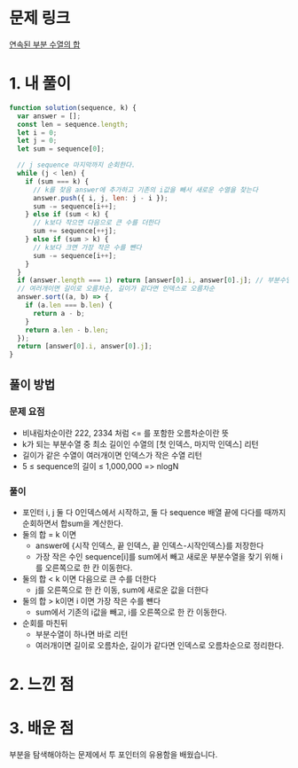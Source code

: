 # 문제 링크

[연속된 부분 수열의 합](https://school.programmers.co.kr/learn/courses/30/lessons/178870)

# 1. 내 풀이

```js
function solution(sequence, k) {
  var answer = [];
  const len = sequence.length;
  let i = 0;
  let j = 0;
  let sum = sequence[0];

  // j sequence 마지막까지 순회한다.
  while (j < len) {
    if (sum === k) {
      // k를 찾음 answer에 추가하고 기존의 i값을 빼서 새로운 수열을 찾는다
      answer.push({ i, j, len: j - i });
      sum -= sequence[i++];
    } else if (sum < k) {
      // k보다 작으면 다음으로 큰 수를 더한다
      sum += sequence[++j];
    } else if (sum > k) {
      // k보다 크면 가장 작은 수를 뺀다
      sum -= sequence[i++];
    }
  }
  if (answer.length === 1) return [answer[0].i, answer[0].j]; // 부분수열이 하나면 바로 리턴
  // 여러개이면 길이로 오름차순, 길이가 같다면 인덱스로 오름차순
  answer.sort((a, b) => {
    if (a.len === b.len) {
      return a - b;
    }
    return a.len - b.len;
  });
  return [answer[0].i, answer[0].j];
}
```

## 풀이 방법

### 문제 요점

- 비내림차순이란 222, 2334 처럼 <= 를 포함한 오름차순이란 뜻
- k가 되는 부분수열 중 최소 길이인 수열의 [첫 인덱스, 마지막 인덱스] 리턴
- 길이가 같은 수열이 여러개이면 인덱스가 작은 수열 리턴
- 5 ≤ sequence의 길이 ≤ 1,000,000 => nlogN

### 풀이

- 포인터 i, j 둘 다 0인덱스에서 시작하고, 둘 다 sequence 배열 끝에 다다를 때까지 순회하면서 합sum을 계산한다.
- 둘의 합 = k 이면
  - answer에 {시작 인덱스, 끝 인덱스, 끝 인덱스-시작인덱스}를 저장한다
  - 가장 작은 수인 sequence[i]를 sum에서 빼고 새로운 부분수열을 찾기 위해 i 를 오른쪽으로 한 칸 이동한다.
- 둘의 합 < k 이면 다음으로 큰 수를 더한다
  - j를 오른쪽으로 한 칸 이동, sum에 새로운 값을 더한다
- 둘의 합 > k이면 i 이면 가장 작은 수를 뺸다
  - sum에서 기존의 i값을 빼고, i를 오른쪽으로 한 칸 이동한다.
- 순회를 마친뒤
  - 부분수열이 하나면 바로 리턴
  - 여러개이면 길이로 오름차순, 길이가 같다면 인덱스로 오름차순으로 정리한다.

# 2. 느낀 점

# 3. 배운 점

부분을 탐색해야하는 문제에서 투 포인터의 유용함을 배웠습니다.
